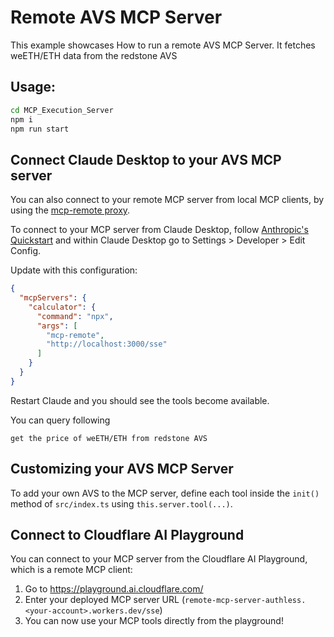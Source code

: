 # Remote AVS MCP Server

This example showcases How to run a remote AVS MCP Server. It fetches weETH/ETH data from the redstone AVS

## Usage: 

```bash
cd MCP_Execution_Server
npm i
npm run start
```

## Connect Claude Desktop to your AVS MCP server

You can also connect to your remote MCP server from local MCP clients, by using the [mcp-remote proxy](https://www.npmjs.com/package/mcp-remote). 

To connect to your MCP server from Claude Desktop, follow [Anthropic's Quickstart](https://modelcontextprotocol.io/quickstart/user) and within Claude Desktop go to Settings > Developer > Edit Config.

Update with this configuration:

```json
{
  "mcpServers": {
    "calculator": {
      "command": "npx",
      "args": [
        "mcp-remote",
        "http://localhost:3000/sse"  
      ]
    }
  }
}
```

Restart Claude and you should see the tools become available. 

You can query following
```
get the price of weETH/ETH from redstone AVS

```

## Customizing your AVS MCP Server

To add your own AVS to the MCP server, define each tool inside the `init()` method of `src/index.ts` using `this.server.tool(...)`. 

## Connect to Cloudflare AI Playground

You can connect to your MCP server from the Cloudflare AI Playground, which is a remote MCP client:

1. Go to https://playground.ai.cloudflare.com/
2. Enter your deployed MCP server URL (`remote-mcp-server-authless.<your-account>.workers.dev/sse`)
3. You can now use your MCP tools directly from the playground!
